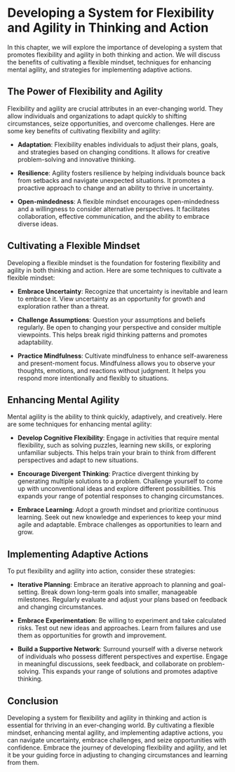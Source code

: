 Developing a System for Flexibility and Agility in Thinking and Action
=================================================================================

In this chapter, we will explore the importance of developing a system that promotes flexibility and agility in both thinking and action. We will discuss the benefits of cultivating a flexible mindset, techniques for enhancing mental agility, and strategies for implementing adaptive actions.

The Power of Flexibility and Agility
------------------------------------

Flexibility and agility are crucial attributes in an ever-changing world. They allow individuals and organizations to adapt quickly to shifting circumstances, seize opportunities, and overcome challenges. Here are some key benefits of cultivating flexibility and agility:

* **Adaptation**: Flexibility enables individuals to adjust their plans, goals, and strategies based on changing conditions. It allows for creative problem-solving and innovative thinking.

* **Resilience**: Agility fosters resilience by helping individuals bounce back from setbacks and navigate unexpected situations. It promotes a proactive approach to change and an ability to thrive in uncertainty.

* **Open-mindedness**: A flexible mindset encourages open-mindedness and a willingness to consider alternative perspectives. It facilitates collaboration, effective communication, and the ability to embrace diverse ideas.

Cultivating a Flexible Mindset
------------------------------

Developing a flexible mindset is the foundation for fostering flexibility and agility in both thinking and action. Here are some techniques to cultivate a flexible mindset:

* **Embrace Uncertainty**: Recognize that uncertainty is inevitable and learn to embrace it. View uncertainty as an opportunity for growth and exploration rather than a threat.

* **Challenge Assumptions**: Question your assumptions and beliefs regularly. Be open to changing your perspective and consider multiple viewpoints. This helps break rigid thinking patterns and promotes adaptability.

* **Practice Mindfulness**: Cultivate mindfulness to enhance self-awareness and present-moment focus. Mindfulness allows you to observe your thoughts, emotions, and reactions without judgment. It helps you respond more intentionally and flexibly to situations.

Enhancing Mental Agility
------------------------

Mental agility is the ability to think quickly, adaptively, and creatively. Here are some techniques for enhancing mental agility:

* **Develop Cognitive Flexibility**: Engage in activities that require mental flexibility, such as solving puzzles, learning new skills, or exploring unfamiliar subjects. This helps train your brain to think from different perspectives and adapt to new situations.

* **Encourage Divergent Thinking**: Practice divergent thinking by generating multiple solutions to a problem. Challenge yourself to come up with unconventional ideas and explore different possibilities. This expands your range of potential responses to changing circumstances.

* **Embrace Learning**: Adopt a growth mindset and prioritize continuous learning. Seek out new knowledge and experiences to keep your mind agile and adaptable. Embrace challenges as opportunities to learn and grow.

Implementing Adaptive Actions
-----------------------------

To put flexibility and agility into action, consider these strategies:

* **Iterative Planning**: Embrace an iterative approach to planning and goal-setting. Break down long-term goals into smaller, manageable milestones. Regularly evaluate and adjust your plans based on feedback and changing circumstances.

* **Embrace Experimentation**: Be willing to experiment and take calculated risks. Test out new ideas and approaches. Learn from failures and use them as opportunities for growth and improvement.

* **Build a Supportive Network**: Surround yourself with a diverse network of individuals who possess different perspectives and expertise. Engage in meaningful discussions, seek feedback, and collaborate on problem-solving. This expands your range of solutions and promotes adaptive thinking.

Conclusion
----------

Developing a system for flexibility and agility in thinking and action is essential for thriving in an ever-changing world. By cultivating a flexible mindset, enhancing mental agility, and implementing adaptive actions, you can navigate uncertainty, embrace challenges, and seize opportunities with confidence. Embrace the journey of developing flexibility and agility, and let it be your guiding force in adjusting to changing circumstances and learning from them.

